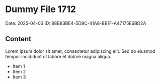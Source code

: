 # Dummy File 1712

Date: 2025-04-03
ID: 88B83BE4-5D9C-41A8-BB1F-A47175E6BD2A

## Content

Lorem ipsum dolor sit amet, consectetur adipiscing elit.
Sed do eiusmod tempor incididunt ut labore et dolore magna aliqua.

* Item 1
* Item 2
* Item 3
